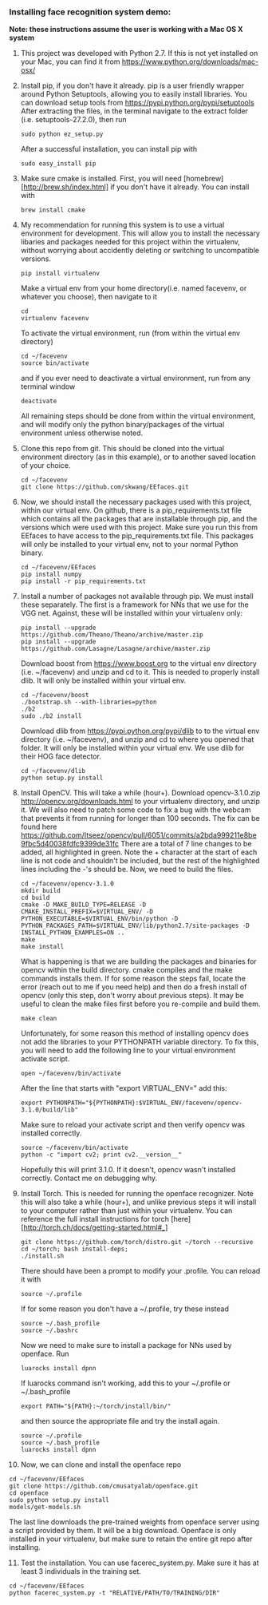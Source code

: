 ### Installing face recognition system demo:

**Note: these instructions assume the user is working with a Mac OS X system**

1. This project was developed with Python 2.7. If this is not yet installed on your Mac, you can find it from <https://www.python.org/downloads/mac-osx/>


2. Install pip, if you don't have it already. pip is a user friendly wrapper around Python Setuptools, allowing you to easily install libraries. You can download setup tools from <https://pypi.python.org/pypi/setuptools>
   After extracting the files, in the terminal navigate to the extract folder (i.e. setuptools-27.2.0), then run 
   ```
   sudo python ez_setup.py
   ```
   After a successful installation, you can install pip with
   ```
   sudo easy_install pip
   ```
   
   
3. Make sure cmake is installed. First, you will need [homebrew][http://brew.sh/index.html] if you don't have it already. You can install with 
   ```
   brew install cmake
   ```
   
   
4. My recommendation for running this system is to use a virtual environment for development. This will allow you to install the necessary libaries and packages needed for this project within the virtualenv, without worrying about accidently deleting or switching to uncompatible versions. 
   ```
   pip install virtualenv
   ```
   Make a virtual env from your home directory(i.e. named facevenv, or whatever you choose), then navigate to it
   ```
   cd
   virtualenv facevenv
   ```
   To activate the virtual environment, run (from within the virtual env directory)
   ```
   cd ~/facevenv
   source bin/activate
   ```
   and if you ever need to deactivate a virtual environment, run from any terminal window
   ```
   deactivate
   ```
   All remaining steps should be done from within the virtual environment, and will modify only the python binary/packages of the virtual environment unless otherwise noted.


5. Clone this repo from git. This should be cloned into the virtual environment directory (as in this example), or to another saved location of your choice.
   ```
   cd ~/facevenv
   git clone https://github.com/skwang/EEfaces.git
   ```


6. Now, we should install the necessary packages used with this project, within our virtual env. On github, there is a pip_requirements.txt file which contains all the packages that are installable through pip, and the versions which were used with this project. Make sure you run this from EEfaces to have access to the pip_requirements.txt file. This packages will only be installed to your virtual env, not to your normal Python binary.
   ```
   cd ~/facevenv/EEfaces
   pip install numpy
   pip install -r pip_requirements.txt
   ```
7. Install a number of packages not available through pip. We must install these separately. The first is a framework for NNs that we use for the VGG net. Against, these will be installed within your virtualenv only:
   ```
   pip install --upgrade https://github.com/Theano/Theano/archive/master.zip
   pip install --upgrade https://github.com/Lasagne/Lasagne/archive/master.zip
   ```
   Download boost from <https://www.boost.org> to the virtual env directory (i.e. ~/facevenv) and unzip and cd to it. This is needed to properly install dlib. It will only be installed within your virtual env.
   ```
   cd ~/facevenv/boost
   ./bootstrap.sh --with-libraries=python
   ./b2
   sudo ./b2 install
   ```
   Download dlib from https://pypi.python.org/pypi/dlib to to the virtual env directory (i.e. ~/facevenv), and unzip and cd to where you opened that folder. It will only be installed within your virtual env. We use dlib for their HOG face detector.
   ```
   cd ~/facevenv/dlib
   python setup.py install
   ```


8. Install OpenCV. This will take a while (hour+). Download opencv-3.1.0.zip http://opencv.org/downloads.html to your virtualenv directory, and unzip it. We will also need to patch some code to fix a bug with the webcam that prevents it from running for longer than 100 seconds. The fix can be found here https://github.com/Itseez/opencv/pull/6051/commits/a2bda999211e8be9fbc5d40038fdfc9399de31fc
   There are a total of 7 line changes to be added, all highlighted in green. Note the + character at the start of each line is not code and shouldn't be included, but the rest of the highlighted lines including the -'s should be.
   Now, we need to build the files.
   ```
   cd ~/facevenv/opencv-3.1.0
   mkdir build
   cd build
   cmake -D MAKE_BUILD_TYPE=RELEASE -D CMAKE_INSTALL_PREFIX=$VIRTUAL_ENV/ -D PYTHON_EXECUTABLE=$VIRTUAL_ENV/bin/python -D PYTHON_PACKAGES_PATH=$VIRTUAL_ENV/lib/python2.7/site-packages -D INSTALL_PYTHON_EXAMPLES=ON ..
   make
   make install
   ```
   What is happening is that we are building the packages and binaries for opencv within the build directory. cmake compiles and the make commands installs them. If for some reason the steps fail, locate the error (reach out to me if you need help) and then do a fresh install of opencv (only this step, don't worry about previous steps). It may be useful to clean the make files first before you re-compile and build them.
   ```
   make clean
   ```
   Unfortunately, for some reason this method of installing opencv does not add the libraries to your PYTHONPATH variable directory. To fix this, you will need to add the following line to your virtual environment activate script.
   ```
   open ~/facevenv/bin/activate
   ```
   After the line that starts with "export VIRTUAL_ENV=" add this:
   ```
   export PYTHONPATH="${PYTHONPATH}:$VIRTUAL_ENV/facevenv/opencv-3.1.0/build/lib"
   ```
   Make sure to reload your activate script and then verify opencv was installed correctly.
   ```
   source ~/facevenv/bin/activate
   python -c "import cv2; print cv2.__version__"
   ```
   Hopefully this will print 3.1.0. If it doesn't, opencv wasn't installed correctly. Contact me on debugging why.


9. Install Torch. This is needed for running the openface recognizer. Note this will also take a while (hour+), and unlike previous steps it will install to your computer rather than just within your virtualenv. You can reference the full install instructions for torch [here][http://torch.ch/docs/getting-started.html#_]
   ```
   git clone https://github.com/torch/distro.git ~/torch --recursive
   cd ~/torch; bash install-deps;
   ./install.sh
   ```
   There should have been a prompt to modify your .profile. You can reload it with
   ```
   source ~/.profile
   ```
   If for some reason you don't have a ~/.profile, try these instead
   ```
   source ~/.bash_profile
   source ~/.bashrc
   ```
   Now we need to make sure to install a package for NNs used by openface. Run
   ```
   luarocks install dpnn
   ```
   If luarocks command isn't working, add this to your ~/.profile or ~/.bash_profile
   ```
   export PATH="${PATH}:~/torch/install/bin/"
   ```
   and then source the appropriate file and try the install again.
   ```
   source ~/.profile
   source ~/.bash_profile
   luarocks install dpnn
   ```


10. Now, we can clone and install the openface repo
   ```
   cd ~/facevenv/EEfaces
   git clone https://github.com/cmusatyalab/openface.git
   cd openface
   sudo python setup.py install
   models/get-models.sh
   ```
   The last line downloads the pre-trained weights from openface server using a script provided by them. It will be a big download. Openface is only installed in your virtualenv, but make sure to retain the entire git repo after installing.


11. Test the installation. You can use facerec_system.py. Make sure it has at least 3 individuals in the training set.
   ```
   cd ~/facevenv/EEfaces
   python facerec_system.py -t "RELATIVE/PATH/TO/TRAINING/DIR" 
   ```
